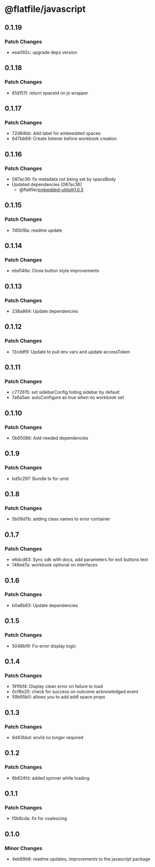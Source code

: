 # @flatfile/javascript

## 0.1.19

### Patch Changes

- eea092c: upgrade deps version

## 0.1.18

### Patch Changes

- 81d1511: return spaceId on js wrapper

## 0.1.17

### Patch Changes

- 72d84bb: Add label for embeedded spaces
- 647bb69: Create listener before workbook creation

## 0.1.16

### Patch Changes

- 087ac36: fix metadata not being set by spaceBody
- Updated dependencies [087ac36]
  - @flatfile/embedded-utils@1.0.5

## 0.1.15

### Patch Changes

- 7d5b16a: readme update

## 0.1.14

### Patch Changes

- ebd148e: Close button style improvements

## 0.1.13

### Patch Changes

- 238a864: Update dependencies

## 0.1.12

### Patch Changes

- 13cddf9: Update to pull env vars and update accessToken

## 0.1.11

### Patch Changes

- c772615: set sidebarConfig hiding sidebar by default
- 7a6a5ae: autoConfigure as true when no workbook set

## 0.1.10

### Patch Changes

- 0b65086: Add needed dependencies

## 0.1.9

### Patch Changes

- bd5c297: Bundle ts for umd

## 0.1.8

### Patch Changes

- 5b09d7b: adding class names to error container

## 0.1.7

### Patch Changes

- e6dcd63: Sync sdk with docs, add parameters for exit buttons text
- 148ed7a: workbook optional on interfaces

## 0.1.6

### Patch Changes

- b0a6b63: Update dependencies

## 0.1.5

### Patch Changes

- 5048bf9: Fix error display logic

## 0.1.4

### Patch Changes

- 191fbf4: Display clean error on failure to load
- 0cf8e20: check for success on outcome acknowledged event
- 59b95b0: allows you to add addl space props

## 0.1.3

### Patch Changes

- 6d43bbd: envId no longer required

## 0.1.2

### Patch Changes

- 6b624fd: added spinner while loading

## 0.1.1

### Patch Changes

- f0b6cda: fix for coalescing

## 0.1.0

### Minor Changes

- 4eb89b8: readme updates, improvements to the javascript package
